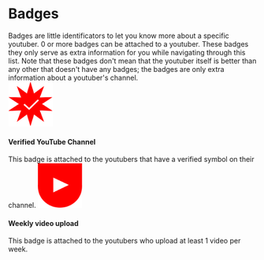# Badges
Badges are little identificators to let you know more about a specific youtuber. 0 or more badges can be attached to a youtuber. These badges they only serve as extra information for you while navigating through this list. Note that these badges don't mean that the youtuber itself is better than any other that doesn't have any badges; the badges are only extra information about a youtuber's channel.
<br/>
<img width="90px" height="90px" alt="Badge for verified Youtubers" src="media/badge-verified.svg"/>
#### Verified YouTube Channel
This badge is attached to the youtubers that have a verified symbol on their channel.
<img width="90px" height="90px" alt="Badge for verified Youtubers" src="media/badge-weekly.svg"/>
#### Weekly video upload
This badge is attached to the youtubers who upload at least 1 video per week.
